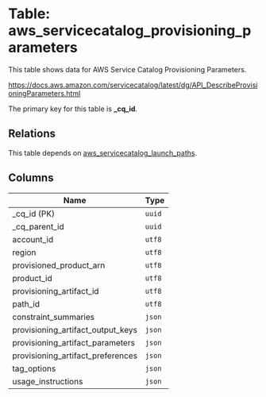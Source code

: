 # Table: aws_servicecatalog_provisioning_parameters

This table shows data for AWS Service Catalog Provisioning Parameters.

https://docs.aws.amazon.com/servicecatalog/latest/dg/API_DescribeProvisioningParameters.html

The primary key for this table is **_cq_id**.

## Relations

This table depends on [aws_servicecatalog_launch_paths](aws_servicecatalog_launch_paths.md).

## Columns

| Name          | Type          |
| ------------- | ------------- |
|_cq_id (PK)|`uuid`|
|_cq_parent_id|`uuid`|
|account_id|`utf8`|
|region|`utf8`|
|provisioned_product_arn|`utf8`|
|product_id|`utf8`|
|provisioning_artifact_id|`utf8`|
|path_id|`utf8`|
|constraint_summaries|`json`|
|provisioning_artifact_output_keys|`json`|
|provisioning_artifact_parameters|`json`|
|provisioning_artifact_preferences|`json`|
|tag_options|`json`|
|usage_instructions|`json`|